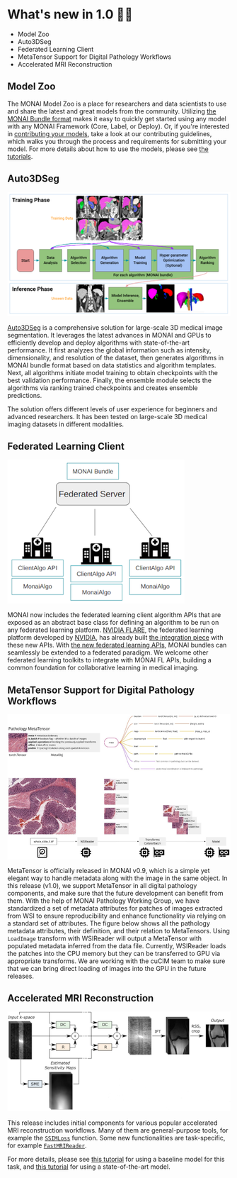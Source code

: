 # What's new in 1.0 🎉🎉

- Model Zoo
- Auto3DSeg
- Federated Learning Client
- MetaTensor Support for Digital Pathology Workflows
- Accelerated MRI Reconstruction


## Model Zoo
The MONAI Model Zoo is a place for researchers and data scientists to use and share the latest and great models from the community.
Utilizing [the MONAI Bundle format](https://github.com/Project-MONAI/tutorials/tree/main/bundle) makes it easy to quickly get started using any model with any MONAI Framework (Core, Label, or Deploy).
Or, if you're interested in [contributing your models](https://github.com/project-monai/model-zoo), take a look at our contributing guidelines,
which walks you through the process and requirements for submitting your model.
For more details about how to use the models, please see [the tutorials](https://github.com/Project-MONAI/tutorials/tree/main/model_zoo).

## Auto3DSeg
![auto3dseg](../images/auto3dseg.png)

[Auto3DSeg](https://monai.io/apps/auto3dseg.html) is a comprehensive solution for large-scale 3D medical image segmentation.
It leverages the latest advances in MONAI
and GPUs to efficiently develop and deploy algorithms with state-of-the-art performance.
It first analyzes the global information such as intensity, dimensionality, and resolution of the dataset,
then generates algorithms in MONAI bundle format based on data statistics and algorithm templates.
Next, all algorithms initiate model training to obtain checkpoints with the best validation performance.
Finally, the ensemble module selects the algorithms via ranking trained checkpoints and creates ensemble predictions.

The solution offers different levels of user experience for beginners and advanced researchers.
It has been tested on large-scale 3D medical imaging datasets in different modalities.

## Federated Learning Client
![federated-learning](../images/federated.png)

MONAI now includes the federated learning client algorithm APIs that are exposed as an abstract base class
for defining an algorithm to be run on any federated learning platform.
[NVIDIA FLARE](https://github.com/NVIDIA/NVFlare), the federated learning platform developed by [NVIDIA](https://www.nvidia.com/en-us/),
has already built [the integration piece](https://github.com/NVIDIA/NVFlare/tree/2.2/integration/monai) with these new APIs.
With [the new federated learning APIs](https://docs.monai.io/en/latest/fl.html), MONAI bundles can seamlessly be extended to a federated paradigm.
We welcome other federated learning toolkits to integrate with MONAI FL APIs, building a common foundation for
collaborative learning in medical imaging.

## MetaTensor Support for Digital Pathology Workflows
![pathology](../images/pathology-meta.png)

MetaTensor is officially released in MONAI v0.9, which is a simple yet elegant way to handle metadata along with the image
in the same object. In this release (v1.0), we support MetaTensor in all digital pathology components, and make sure that
the future development can benefit from them. With the help of MONAI Pathology Working Group, we have standardized a
set of metadata attributes for patches of images extracted from WSI to ensure reproducibility and enhance functionality
via relying on a standard set of attributes. The figure below shows all the pathology metadata attributes,
their definition, and their relation to MetaTensors. Using `LoadImage` transform with WSIReader will output a
MetaTensor with populated metadata inferred from the data file. Currently, WSIReader loads the patches into the CPU memory
but they can be transferred to GPU via appropriate transforms. We are working with the cuCIM team to make sure that we can
bring direct loading of images into the GPU in the future releases.

## Accelerated MRI Reconstruction
![MRI-reconstruction](../images/mri_recon.png)

This release includes initial components for various popular accelerated MRI reconstruction workflows.
Many of them are general-purpose tools, for example the [`SSIMLoss`](https://docs.monai.io/en/latest/losses.html?highlight=ssimloss#ssimloss) function.
Some new functionalities are task-specific, for example [`FastMRIReader`](https://docs.monai.io/en/latest/data.html?highlight=fastmri#monai.apps.reconstruction.fastmri_reader.FastMRIReader).

For more details, please see [this tutorial](https://github.com/Project-MONAI/tutorials/tree/main/reconstruction/MRI_reconstruction/unet_demo) for using a baseline model for this task,
and [this tutorial](https://github.com/Project-MONAI/tutorials/tree/main/reconstruction/MRI_reconstruction/varnet_demo) for using a state-of-the-art model.
